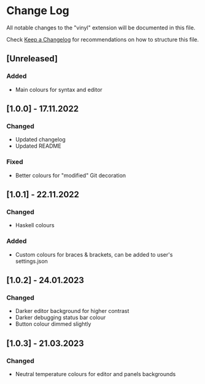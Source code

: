 # Change Log

All notable changes to the "vinyl" extension will be documented in this file.

Check [Keep a Changelog](http://keepachangelog.com/) for recommendations on how to structure this file.

## [Unreleased]

### Added
- Main colours for syntax and editor


## [1.0.0] - 17.11.2022

### Changed
- Updated changelog
- Updated README

### Fixed
- Better colours for "modified" Git decoration

## [1.0.1] - 22.11.2022

### Changed
- Haskell colours

### Added
- Custom colours for braces & brackets, can be added to user's settings.json


## [1.0.2] - 24.01.2023

### Changed
- Darker editor background for higher contrast
- Darker debugging status bar colour
- Button colour dimmed slightly


## [1.0.3] - 21.03.2023

### Changed
- Neutral temperature colours for editor and panels backgrounds
